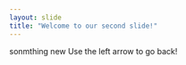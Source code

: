 ```yaml
---
layout: slide
title: "Welcome to our second slide!"
---
```

sonmthing new 
Use the left arrow to go back!
